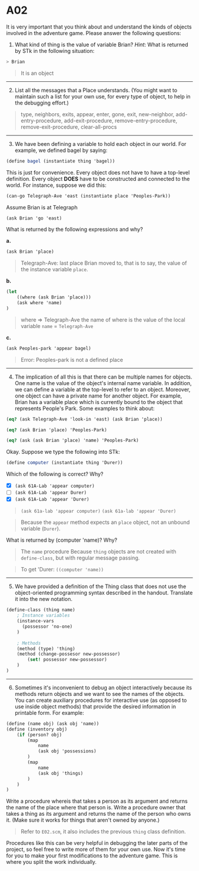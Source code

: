 
# A02

It is very important that you think about and understand the kinds of objects involved in the adventure game. Please answer the following questions:

1. What kind of thing is the value of variable Brian? 
*Hint*: What is returned by STk in the following situation:
```scheme
> Brian
```

> It is an object

---
2. List all the messages that a Place understands. 
(You might want to maintain such a list for your own use, for every type of object, to help in the debugging effort.)

> type, neighbors, exits, appear, enter, gone, exit, new-neighbor, add-entry-procedure, add-exit-procedure, remove-entry-procedure, remove-exit-procedure, clear-all-procs
---
3. We have been defining a variable to hold each object in our world. For example, we defined bagel by saying:

```scheme
(define bagel (instantiate thing 'bagel))
```

This is just for convenience. Every object does not have to have a top-level definition. Every object **DOES** have to be constructed and connected to the world. For instance, suppose we did this:

```scheme
(can-go Telegraph-Ave 'east (instantiate place 'Peoples-Park))
```

Assume Brian is at Telegraph

```scheme
(ask Brian 'go 'east)
```

What is returned by the following expressions and why?

**a.**
```scheme
(ask Brian 'place)
```

> Telegraph-Ave: last place Brian moved to, that is to say, the value of the instance variable `place`.

**b.**
```scheme
(let 
    ((where (ask Brian 'place)))
    (ask where 'name)
)
```

> where => Telegraph-Ave
> the name of where is the value of the local variable `name` = `Telegraph-Ave`

**c.**
```scheme
(ask Peoples-park 'appear bagel)
```

> Error: Peoples-park is not a defined place

---
4. The implication of all this is that there can be multiple names for objects. One name is the value of the object's internal name variable. In addition, we can define a variable at the top-level to refer to an object. Moreover, one object can have a private name for another object. For example, Brian has a variable place which is currently bound to the object that represents People's Park. Some examples to think about:

```scheme
(eq? (ask Telegraph-Ave 'look-in 'east) (ask Brian 'place))

(eq? (ask Brian 'place) 'Peoples-Park)

(eq? (ask (ask Brian 'place) 'name) 'Peoples-Park)
```

Okay. Suppose we type the following into STk:

```scheme
(define computer (instantiate thing 'Durer))
```

Which of the following is correct? Why?

- [x] `(ask 61A-Lab 'appear computer)`
- [ ] `(ask 61A-Lab 'appear Durer)`
- [x] `(ask 61A-Lab 'appear 'Durer)`

> `(ask 61a-lab 'appear computer)`
> `(ask 61a-lab 'appear 'Durer)`

> Because the `appear` method expects an `place` object, not an unbound variable (`Durer`).

What is returned by (computer 'name)? Why?

> The `name` procedure
> Because `thing` objects are not created with `define-class`, but with regular message passing.

> To get 'Durer: `((computer 'name))`

---
5. We have provided a definition of the Thing class that does not use the object-oriented programming syntax described in the handout. Translate it into the new notation.

```scheme
(define-class (thing name)
    ; Instance variables
    (instance-vars
      (possessor 'no-one)
    )
    
    ; Methods
    (method (type) 'thing)
    (method (change-possesor new-possessor)
        (set! possessor new-possessor)
    )
)
```


---
6. Sometimes it's inconvenient to debug an object interactively because its methods return objects and we want to see the names of the objects. You can create auxiliary procedures for interactive use (as opposed to use inside object methods) that provide the desired information in printable form. For example:

```scheme
(define (name obj) (ask obj 'name))
(define (inventory obj)
    (if (person? obj)
        (map 
            name 
            (ask obj 'possessions)
        )
        (map 
            name 
            (ask obj 'things)
        )
    )
)
```

Write a procedure whereis that takes a person as its argument and returns the name of the place where that person is. Write a procedure owner that takes a thing as its argument and returns the name of the person who owns it. (Make sure it works for things that aren't owned by anyone.)

> Refer to `E02.scm`, it also includes the previous ``thing`` class definition.

Procedures like this can be very helpful in debugging the later parts of the project, so feel free to write more of them for your own use. Now it's time for you to make your first modifications to the adventure game. This is where you split the work individually.
